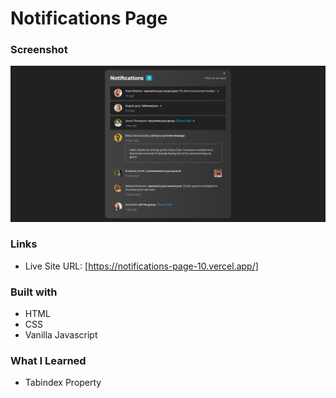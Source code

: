 # Notifications Page

### Screenshot

![](screenshot/Screenshot.png)

### Links

- Live Site URL: [https://notifications-page-10.vercel.app/]

### Built with

- HTML
- CSS 
- Vanilla Javascript

### What I Learned

- Tabindex Property


